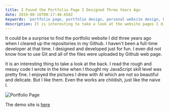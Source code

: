 ```yaml
---
title: I Found the Portfolio Page I Designed Three Years Ago
date: 2019-08-16T00:17:40.658Z
keywords: 'portfolio page, portfolio design, personal website design, UI design'
description: It is interesting to take a look at the website pages I did several years ago.
---
```

It could be a surprise to find the portfolio website I did three years ago when I cleared up the repositories in my Github. I haven't been a full-time developer at that time. I designed and developed just for fun. I even did not know how to use Git and all of the files were uploaded by Github web page.

It is an interesting thing to take a look at the back. I read the rough and messy code I wrote in the time when I thought my JavaScript skill level was pretty fine. I enjoyed the pictures I drew with AI which are not so beautiful and delicate. But I like them. Even the works are childish, just like the naive I.

![Portfolio Page](/img/erdesign.png)

The demo site is [here](https://erlzhang.github.io/erldesign)
